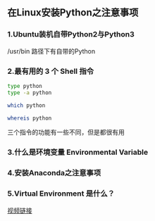 ## 在Linux安装Python之注意事项

### 1.Ubuntu装机自带Python2与Python3
/usr/bin 路径下有自带的Python

### 2.最有用的 3 个 Shell 指令
```bash
type python
type -a python

which python

whereis python
```
三个指令的功能有一些不同，但是都很有用

### 3.什么是环境变量 Environmental Variable

### 4.安装Anaconda之注意事项

### 5.Virtual Environment 是什么？

[视频链接]()
